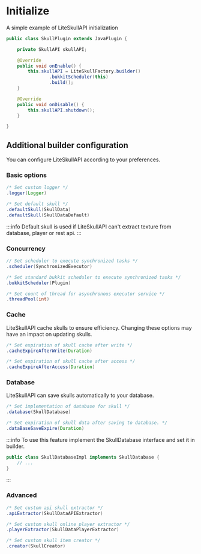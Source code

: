 # Initialize

A simple example of LiteSkullAPI initialization

```java
public class SkullPlugin extends JavaPlugin {

    private SkullAPI skullAPI;

    @Override
    public void onEnable() {
        this.skullAPI = LiteSkullFactory.builder()
                .bukkitScheduler(this)
                .build();
    }

    @Override
    public void onDisable() {
        this.skullAPI.shutdown();
    }

}
```

## Additional builder configuration

You can configure LiteSkullAPI according to your preferences.

### Basic options

```java
/* Set custom logger */
.logger(Logger)

/* Set default skull */
.defaultSkull(SkullData)
.defaultSkull(SkullDataDefault)
```

:::info
Default skull is used if LiteSkullAPI can't extract texture from database, player or rest api.
:::

### Concurrency

```java
// Set scheduler to execute synchronized tasks */
.scheduler(SynchronizedExecutor)

/* Set standard bukkit scheduler to execute synchronized tasks */
.bukkitScheduler(Plugin)

/* Set count of thread for asynchronous executor service */
.threadPool(int)
```

### Cache

LiteSkullAPI cache skulls to ensure efficiency. Changing these options may have an impact on updating skulls.

```java
/* Set expiration of skull cache after write */
.cacheExpireAfterWrite(Duration)

/* Set expiration of skull cache after access */
.cacheExpireAfterAccess(Duration)
```

### Database

LiteSkullAPI can save skulls automatically to your database.

```java
/* Set implementation of database for skull */
.database(SkullDatabase)

/* Set expiration of skull data after saving to database. */
.dataBaseSaveExpire(Duration)
```

:::info
To use this feature implement the SkullDatabase interface and set it in builder.

```java
public class SkullDatabaseImpl implements SkullDatabase {
    // ...
}
```

:::

### Advanced

```java
/* Set custom api skull extractor */
.apiExtractor(SkullDataAPIExtractor)

/* Set custom skull online player extractor */
.playerExtractor(SkullDataPlayerExtractor)

/* Set custom skull item creator */
.creator(SkullCreator)
```
